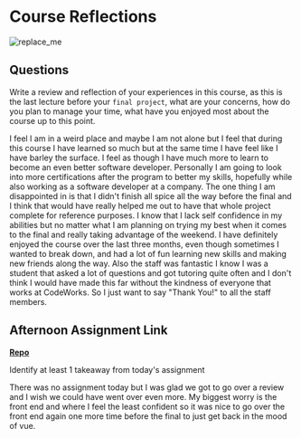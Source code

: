 # Course Reflections

![replace_me](https://codeworks.blob.core.windows.net/public/assets/img/illustrations/placeholder.svg)

## Questions

Write a review and reflection of your experiences in this course, as this is the last lecture before your `final project`, what are your concerns, how do you plan to manage your time, what have you enjoyed most about the course up to this point.



I feel I am in a weird place and maybe I am not alone but I feel that during this course I have learned so much but at the same time I have feel like I have barley the surface. I feel as though I have much more to learn to become an even better software developer. Personally I am going to look into more certifications after the program to better my skills, hopefully while also working as a software developer at a company. The one thing I am disappointed in is that I didn't finish all spice all the way before the final and I think that would have really helped me out to have that whole project complete for reference purposes. I know that I lack self confidence in my abilities but no matter what I am planning on trying my best when it comes to the final and really taking advantage of the weekend. I have definitely enjoyed the course over the last three months, even though sometimes I wanted to break down, and had a lot of fun learning new skills and making new friends along the way. Also the staff was fantastic I know I was a student that asked a lot of questions and got tutoring quite often and I don't think I would have made this far without the kindness of everyone that works at CodeWorks. So I just want to say "Thank You!" to all the staff members.


## Afternoon Assignment Link

**[Repo](https://github.com/TylerRice27/AllSpice)**

Identify at least 1 takeaway from today's assignment

There was no assignment today but I was glad we got to go over a review and I wish we could have went over even more. My biggest worry is the front end and where I feel the least confident so it was nice to go over the front end again one more time before the final to just get back in the mood of vue.